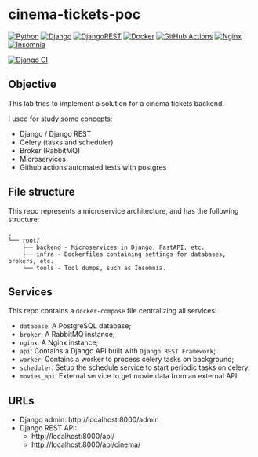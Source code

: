 # cinema-tickets-poc

[![Python](https://img.shields.io/badge/python-%2314354C.svg?style=flat&logo=python&logoColor=white)](https://www.python.org/)
[![Django](https://img.shields.io/badge/django-%23092E20.svg?style=flat&logo=django&logoColor=white)](https://www.djangoproject.com/)
[![DjangoREST](https://img.shields.io/badge/DJANGO-REST-ff1709?style=flat&logo=django&logoColor=white&color=ff1709&labelColor=gray)](https://www.django-rest-framework.org/)
[![Docker](https://img.shields.io/badge/docker-%230db7ed.svg?style=flat&logo=docker&logoColor=white)](https://www.docker.com/)
[![GitHub Actions](https://img.shields.io/badge/githubactions-%232671E5.svg?style=flat&logo=githubactions&logoColor=white)](https://github.com/features/actions)
[![Nginx](https://img.shields.io/badge/nginx-%23009639.svg?style=flat&logo=nginx&logoColor=white)](https://www.nginx.com/)
[![Insomnia](https://img.shields.io/badge/Insomnia-black?style=flat&logo=insomnia&logoColor=5849BE)](https://insomnia.rest/)

[![Django CI](https://github.com/renanstn/cinema-tickets-poc/actions/workflows/django.yml/badge.svg)](https://github.com/renanstn/cinema-tickets-poc/actions/workflows/django.yml)

## Objective

This lab tries to implement a solution for a cinema tickets backend.

I used for study some concepts:

- Django / Django REST
- Celery (tasks and scheduler)
- Broker (RabbitMQ)
- Microservices
- Github actions automated tests with postgres

## File structure

This repo represents a microservice architecture, and has the following
structure:

```
.
└── root/
    ├── backend - Microservices in Django, FastAPI, etc.
    ├── infra - Dockerfiles containing settings for databases, brokers, etc.
    └── tools - Tool dumps, such as Insomnia.
```

## Services

This repo contains a `docker-compose` file centralizing all services:

- `database`: A PostgreSQL database;
- `broker`: A RabbitMQ instance;
- `nginx`: A Nginx instance;
- `api`: Contains a Django API built with `Django REST Framework`;
- `worker`: Contains a worker to process celery tasks on background;
- `scheduler`: Setup the schedule service to start periodic tasks on celery;
- `movies_api`: External service to get movie data from an external API.

## URLs

- Django admin: http://localhost:8000/admin
- Django REST API:
  - http://localhost:8000/api/
  - http://localhost:8000/api/cinema/
